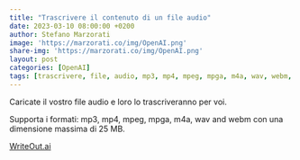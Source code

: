 ```yaml
---
title: "Trascrivere il contenuto di un file audio"
date: 2023-03-10 08:00:00 +0200
author: Stefano Marzorati
image: 'https://marzorati.co/img/OpenAI.png'
share-img: 'https://marzorati.co/img/OpenAI.png'
layout: post
categories: [OpenAI]
tags: [trascrivere, file, audio, mp3, mp4, mpeg, mpga, m4a, wav, webm, ai, intelligenza, artificiale, openai]
---
```

Caricate il vostro file audio e loro lo trascriveranno per voi.   

Supporta i formati: mp3, mp4, mpeg, mpga, m4a, wav and webm con una dimensione massima di 25 MB.   

<a href="https://writeout.ai/transcribe" target="_blank">WriteOut.ai</a>